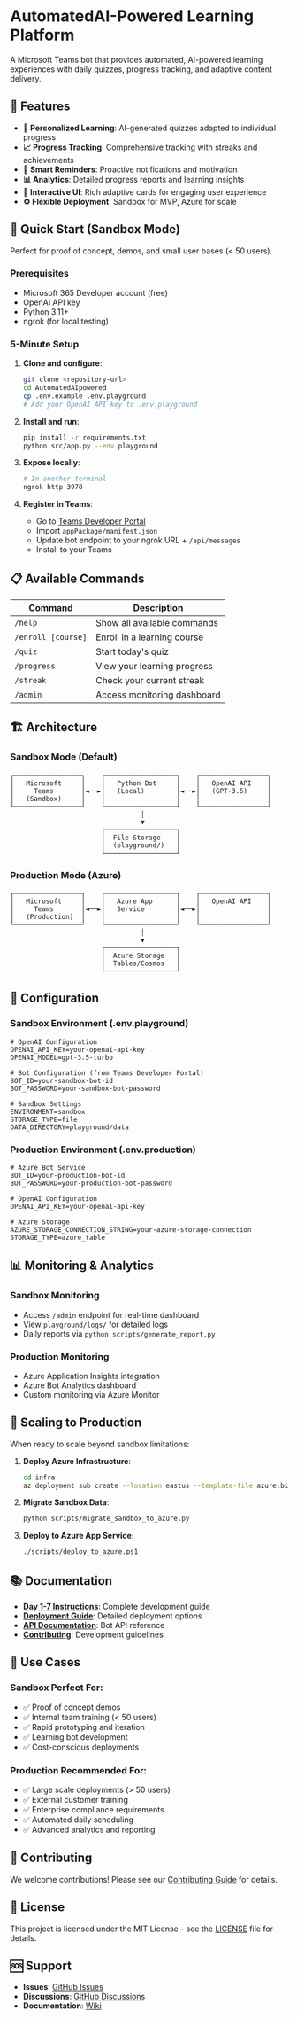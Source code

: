 # AutomatedAI-Powered Learning Platform

A Microsoft Teams bot that provides automated, AI-powered learning experiences with daily quizzes, progress tracking, and adaptive content delivery.

## 🌟 Features

- **🎯 Personalized Learning**: AI-generated quizzes adapted to individual progress  
- **📈 Progress Tracking**: Comprehensive tracking with streaks and achievements
- **🔔 Smart Reminders**: Proactive notifications and motivation
- **📊 Analytics**: Detailed progress reports and learning insights
- **🎨 Interactive UI**: Rich adaptive cards for engaging user experience
- **⚙️ Flexible Deployment**: Sandbox for MVP, Azure for scale

## 🚀 Quick Start (Sandbox Mode)

Perfect for proof of concept, demos, and small user bases (< 50 users).

### Prerequisites
- Microsoft 365 Developer account (free)
- OpenAI API key
- Python 3.11+
- ngrok (for local testing)

### 5-Minute Setup
1. **Clone and configure**:
   ```bash
   git clone <repository-url>
   cd AutomatedAIpowered
   cp .env.example .env.playground
   # Add your OpenAI API key to .env.playground
   ```

2. **Install and run**:
   ```bash
   pip install -r requirements.txt
   python src/app.py --env playground
   ```

3. **Expose locally**:
   ```bash
   # In another terminal
   ngrok http 3978
   ```

4. **Register in Teams**:
   - Go to [Teams Developer Portal](https://dev.teams.microsoft.com/)
   - Import `appPackage/manifest.json`
   - Update bot endpoint to your ngrok URL + `/api/messages`
   - Install to your Teams

## 📋 Available Commands

| Command | Description |
|---------|-------------|
| `/help` | Show all available commands |
| `/enroll [course]` | Enroll in a learning course |
| `/quiz` | Start today's quiz |
| `/progress` | View your learning progress |
| `/streak` | Check your current streak |
| `/admin` | Access monitoring dashboard |

## 🏗️ Architecture

### Sandbox Mode (Default)
```
┌─────────────────┐    ┌──────────────────┐    ┌─────────────────┐
│   Microsoft     │    │   Python Bot     │    │   OpenAI API    │
│     Teams       │◄──►│   (Local)        │◄──►│   (GPT-3.5)     │
│   (Sandbox)     │    │                  │    │                 │
└─────────────────┘    └──────────────────┘    └─────────────────┘
                                 │
                                 ▼
                       ┌──────────────────┐
                       │  File Storage    │
                       │  (playground/)   │
                       └──────────────────┘
```

### Production Mode (Azure)
```
┌─────────────────┐    ┌──────────────────┐    ┌─────────────────┐
│   Microsoft     │    │   Azure App      │    │   OpenAI API    │
│     Teams       │◄──►│   Service        │◄──►│                 │
│   (Production)  │    │                  │    │                 │
└─────────────────┘    └──────────────────┘    └─────────────────┘
                                 │
                                 ▼
                       ┌──────────────────┐
                       │  Azure Storage   │
                       │  Tables/Cosmos   │
                       └──────────────────┘
```

## 🔧 Configuration

### Sandbox Environment (.env.playground)
```env
# OpenAI Configuration
OPENAI_API_KEY=your-openai-api-key
OPENAI_MODEL=gpt-3.5-turbo

# Bot Configuration (from Teams Developer Portal)
BOT_ID=your-sandbox-bot-id
BOT_PASSWORD=your-sandbox-bot-password

# Sandbox Settings
ENVIRONMENT=sandbox
STORAGE_TYPE=file
DATA_DIRECTORY=playground/data
```

### Production Environment (.env.production)
```env
# Azure Bot Service
BOT_ID=your-production-bot-id
BOT_PASSWORD=your-production-bot-password

# OpenAI Configuration  
OPENAI_API_KEY=your-openai-api-key

# Azure Storage
AZURE_STORAGE_CONNECTION_STRING=your-azure-storage-connection
STORAGE_TYPE=azure_table
```

## 📊 Monitoring & Analytics

### Sandbox Monitoring
- Access `/admin` endpoint for real-time dashboard
- View `playground/logs/` for detailed logs
- Daily reports via `python scripts/generate_report.py`

### Production Monitoring
- Azure Application Insights integration
- Azure Bot Analytics dashboard
- Custom monitoring via Azure Monitor

## 🚀 Scaling to Production

When ready to scale beyond sandbox limitations:

1. **Deploy Azure Infrastructure**:
   ```bash
   cd infra
   az deployment sub create --location eastus --template-file azure.bicep
   ```

2. **Migrate Sandbox Data**:
   ```bash
   python scripts/migrate_sandbox_to_azure.py
   ```

3. **Deploy to Azure App Service**:
   ```bash
   ./scripts/deploy_to_azure.ps1
   ```

## 📚 Documentation

- **[Day 1-7 Instructions](Day1_Detailed_Instructions.md)**: Complete development guide
- **[Deployment Guide](DEPLOYMENT.md)**: Detailed deployment options
- **[API Documentation](docs/api.md)**: Bot API reference
- **[Contributing](CONTRIBUTING.md)**: Development guidelines

## 🎯 Use Cases

### Sandbox Perfect For:
- ✅ Proof of concept demos
- ✅ Internal team training (< 50 users)
- ✅ Rapid prototyping and iteration
- ✅ Learning bot development
- ✅ Cost-conscious deployments

### Production Recommended For:
- ✅ Large scale deployments (> 50 users)
- ✅ External customer training
- ✅ Enterprise compliance requirements
- ✅ Automated daily scheduling
- ✅ Advanced analytics and reporting

## 🤝 Contributing

We welcome contributions! Please see our [Contributing Guide](CONTRIBUTING.md) for details.

## 📝 License

This project is licensed under the MIT License - see the [LICENSE](LICENSE) file for details.

## 🆘 Support

- **Issues**: [GitHub Issues](https://github.com/your-repo/issues)
- **Discussions**: [GitHub Discussions](https://github.com/your-repo/discussions)  
- **Documentation**: [Wiki](https://github.com/your-repo/wiki)

